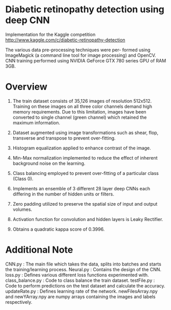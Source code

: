 # Diabetic retinopathy detection using deep CNN
Implementation for the Kaggle competition http://www.kaggle.com/c/diabetic-retinopathy-detection

The various data pre-processing techniques were per- formed using ImageMagick (a command line tool for image processing) and OpenCV.
CNN training performed using NVIDIA GeForce GTX 780 series GPU of RAM 3GB. 

# Overview

1. The train dataset consists of 35,126 images of resolution 512x512. Training on these images on all three color channels demand high memory requirements. Due to this limitation, images have been converted to single channel (green channel) which retained the maximum information. 

2. Dataset augmented using image transformations such as shear, flop, transverse and transpose to prevent over-fitting. 

2. Histogram equalization applied to enhance contrast of the image. 

3. Min-Max normalization implemented to reduce the effect of inherent background noise on the learning. 

4. Class balancing employed to prevent over-fitting of a particular class (Class 0). 

5. Implements an ensemble of 3 different 28 layer deep CNNs each differing in the number of hidden units or filters. 

6. Zero padding utilized to preserve the spatial size of input and output volumes. 

7. Activation function for convolution and hidden layers is Leaky Rectifier. 

8. Obtains a quadratic kappa score of 0.3996. 

# Additional Note

CNN.py : The main file which takes the data, splits into batches and starts the training/learning process. 
Neural.py : Contains the design of the CNN. 
loss.py : Defines various different loss functions experimented with. 
class_balance.py : Code to class balance the train dataset. 
testFile.py : Code to perform predictions on the test dataset and calculate the accuracy. 
updateRate.py : Defines learning rate of the network. 
newFilesArray.npy and newYArray.npy are numpy arrays containing the images and labels respectively. 
